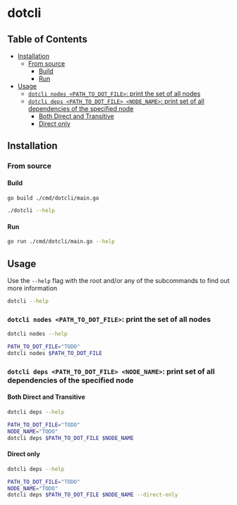 <!-- omit in toc -->
# dotcli

<!-- omit in toc -->
## Table of Contents

- [Installation](#installation)
  - [From source](#from-source)
    - [Build](#build)
    - [Run](#run)
- [Usage](#usage)
  - [`dotcli nodes <PATH_TO_DOT_FILE>`: print the set of all nodes](#dotcli-nodes-path_to_dot_file-print-the-set-of-all-nodes)
  - [`dotcli deps <PATH_TO_DOT_FILE> <NODE_NAME>`: print set of all dependencies of the specified node](#dotcli-deps-path_to_dot_file-node_name-print-set-of-all-dependencies-of-the-specified-node)
    - [Both Direct and Transitive](#both-direct-and-transitive)
    - [Direct only](#direct-only)

## Installation

### From source

#### Build

```bash
go build ./cmd/dotcli/main.go

./dotcli --help
```

#### Run

```bash
go run ./cmd/dotcli/main.go --help
```

## Usage

Use the `--help` flag with the root and/or any of the subcommands to find out more information

```bash
dotcli --help
```

### `dotcli nodes <PATH_TO_DOT_FILE>`: print the set of all nodes

```bash
dotcli nodes --help

PATH_TO_DOT_FILE="TODO"
dotcli nodes $PATH_TO_DOT_FILE
```

### `dotcli deps <PATH_TO_DOT_FILE> <NODE_NAME>`: print set of all dependencies of the specified node

#### Both Direct and Transitive

```bash
dotcli deps --help

PATH_TO_DOT_FILE="TODO"
NODE_NAME="TODO"
dotcli deps $PATH_TO_DOT_FILE $NODE_NAME
```

#### Direct only

```bash
dotcli deps --help

PATH_TO_DOT_FILE="TODO"
NODE_NAME="TODO"
dotcli deps $PATH_TO_DOT_FILE $NODE_NAME --direct-only
```
